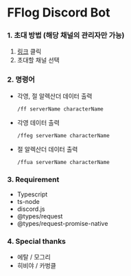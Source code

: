 # FFlog Discord Bot

### 1. 초대 방법 (해당 채널의 관리자만 가능)
1. [링크](https://discord.com/oauth2/authorize?client_id=706479327910297600&scope=bot) 클릭
2. 초대할 채널 선택

### 2. 명령어
* 각영, 절 알렉산더 데이터 출력

    ``` /ff serverName characterName ```

* 각영 데이터 출력

    ``` /ffeg serverName characterName ```

* 절 알렉산더 데이터 출력

    ``` /ffua serverName characterName ```

### 3. Requirement
* Typescript
* ts-node
* discord.js
* @types/request
* @types/request-promise-native

### 4. Special thanks 
* 에탈 / 모그리
* 히비야 / 카벙클
